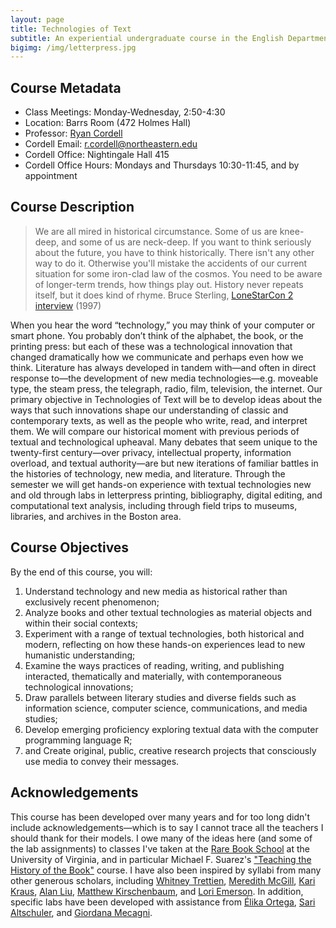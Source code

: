```yaml
---
layout: page
title: Technologies of Text
subtitle: An experiential undergraduate course in the English Department at Northeastern University, Spring 2019
bigimg: /img/letterpress.jpg
---
```


## Course Metadata

+ Class Meetings: Monday-Wednesday, 2:50-4:30
+ Location: Barrs Room (472 Holmes Hall)
+ Professor: [Ryan Cordell](http://ryancordell.org)
+ Cordell Email: [r.cordell@northeastern.edu](mailto:r.cordell@northeastern.edu) 
+ Cordell Office: Nightingale Hall 415
+ Cordell Office Hours: Mondays and Thursdays 10:30-11:45, and by appointment

## Course Description

> We are all mired in historical circumstance. Some of us are knee-deep, and some of us are neck-deep. If you want to think seriously about the future, you have to think historically. There isn't any other way to do it. Otherwise you'll mistake the accidents of our current situation for some iron-clad law of the cosmos. You need to be aware of longer-term trends, how things play out. History never repeats itself, but it does kind of rhyme.
> Bruce Sterling, [LoneStarCon 2 interview](https://www.sfsite.com/09a/bru16.htm) (1997)

When you hear the word “technology,” you may think of your computer or smart phone. You probably don’t think of the alphabet, the book, or the printing press: but each of these was a technological innovation that changed dramatically how we communicate and perhaps even how we think. Literature has always developed in tandem with—and often in direct response to—the development of new media technologies—e.g. moveable type, the steam press, the telegraph, radio, film, television, the internet. Our primary objective in Technologies of Text will be to develop ideas about the ways that such innovations shape our understanding of classic and contemporary texts, as well as the people who write, read, and interpret them. We will compare our historical moment with previous periods of textual and technological upheaval. Many debates that seem unique to the twenty-first century—over privacy, intellectual property, information overload, and textual authority—are but new iterations of familiar battles in the histories of technology, new media, and literature. Through the semester we will get hands-on experience with textual technologies new and old through labs in letterpress printing, bibliography, digital editing, and computational text analysis, including through field trips to museums, libraries, and archives in the Boston area. 

## Course Objectives

By the end of this course, you will:

1. Understand technology and new media as historical rather than exclusively recent phenomenon;
2. Analyze books and other textual technologies as material objects and within their social contexts;
3. Experiment with a range of textual technologies, both historical and modern, reflecting on how these hands-on experiences lead to new humanistic understanding;
4. Examine the ways practices of reading, writing, and publishing interacted, thematically and materially, with contemporaneous technological innovations;
5. Draw parallels between literary studies and diverse fields such as information science, computer science, communications, and media studies;
6. Develop emerging proficiency exploring textual data with the computer programming language R; 
7. and Create original, public, creative research projects that consciously use media to convey their messages.

## Acknowledgements

This course has been developed over many years and for too long didn't include acknowledgements—which is to say I cannot trace all the teachers I should thank for their models. I owe many of the ideas here (and some of the lab assignments) to classes I've taken at the [Rare Book School](http://rarebookschool.org/) at the University of Virginia, and in particular Michael F. Suarez's ["Teaching the History of the Book"](http://rarebookschool.org/courses/history/h90/) course. I have also been inspired by syllabi from many other generous scholars, including [Whitney Trettien](https://hcommons.org/members/wtrettien/), [Meredith McGill](https://mlmcgill.com/), [Kari Kraus](https://www.scribd.com/document/26087685/History-of-the-Book-syllabus), [Alan Liu](http://liu.english.ucsb.edu/literature-2/), [Matthew Kirschenbaum](https://mkirschenbaum.wordpress.com/), and [Lori Emerson](https://literaryinfrastructures.wordpress.com/). In addition, specific labs have been developed with assistance from [Élika Ortega](https://elikaortega.net/), [Sari Altschuler](https://www.sarialtschuler.com/), and [Giordana Mecagni](https://giordanamecagni.wordpress.com/).